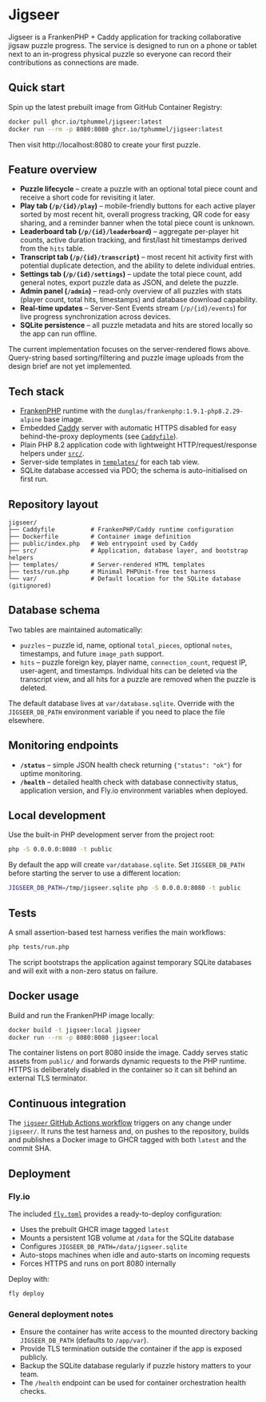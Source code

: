 # Jigseer

Jigseer is a FrankenPHP + Caddy application for tracking collaborative jigsaw puzzle progress. The service is designed to run on a phone or tablet next to an in-progress physical puzzle so everyone can record their contributions as connections are made.

## Quick start

Spin up the latest prebuilt image from GitHub Container Registry:

```bash
docker pull ghcr.io/tphummel/jigseer:latest
docker run --rm -p 8080:8080 ghcr.io/tphummel/jigseer:latest
```

Then visit http://localhost:8080 to create your first puzzle.

## Feature overview

- **Puzzle lifecycle** – create a puzzle with an optional total piece count and receive a short code for revisiting it later.
- **Play tab (`/p/{id}/play`)** – mobile-friendly buttons for each active player sorted by most recent hit, overall progress tracking, QR code for easy sharing, and a reminder banner when the total piece count is unknown.
- **Leaderboard tab (`/p/{id}/leaderboard`)** – aggregate per-player hit counts, active duration tracking, and first/last hit timestamps derived from the `hits` table.
- **Transcript tab (`/p/{id}/transcript`)** – most recent hit activity first with potential duplicate detection, and the ability to delete individual entries.
- **Settings tab (`/p/{id}/settings`)** – update the total piece count, add general notes, export puzzle data as JSON, and delete the puzzle.
- **Admin panel (`/admin`)** – read-only overview of all puzzles with stats (player count, total hits, timestamps) and database download capability.
- **Real-time updates** – Server-Sent Events stream (`/p/{id}/events`) for live progress synchronization across devices.
- **SQLite persistence** – all puzzle metadata and hits are stored locally so the app can run offline.

The current implementation focuses on the server-rendered flows above. Query-string based sorting/filtering and puzzle image uploads from the design brief are not yet implemented.

## Tech stack

- [FrankenPHP](https://frankenphp.dev/) runtime with the `dunglas/frankenphp:1.9.1-php8.2.29-alpine` base image.
- Embedded [Caddy](https://caddyserver.com/) server with automatic HTTPS disabled for easy behind-the-proxy deployments (see [`Caddyfile`](./Caddyfile)).
- Plain PHP 8.2 application code with lightweight HTTP/request/response helpers under [`src/`](./src).
- Server-side templates in [`templates/`](./templates) for each tab view.
- SQLite database accessed via PDO; the schema is auto-initialised on first run.

## Repository layout

```
jigseer/
├── Caddyfile          # FrankenPHP/Caddy runtime configuration
├── Dockerfile         # Container image definition
├── public/index.php   # Web entrypoint used by Caddy
├── src/               # Application, database layer, and bootstrap helpers
├── templates/         # Server-rendered HTML templates
├── tests/run.php      # Minimal PHPUnit-free test harness
└── var/               # Default location for the SQLite database (gitignored)
```

## Database schema

Two tables are maintained automatically:

- `puzzles` – puzzle id, name, optional `total_pieces`, optional `notes`, timestamps, and future `image_path` support.
- `hits` – puzzle foreign key, player name, `connection_count`, request IP, user-agent, and timestamps. Individual hits can be deleted via the transcript view, and all hits for a puzzle are removed when the puzzle is deleted.

The default database lives at `var/database.sqlite`. Override with the `JIGSEER_DB_PATH` environment variable if you need to place the file elsewhere.

## Monitoring endpoints

- **`/status`** – simple JSON health check returning `{"status": "ok"}` for uptime monitoring.
- **`/health`** – detailed health check with database connectivity status, application version, and Fly.io environment variables when deployed.

## Local development

Use the built-in PHP development server from the project root:

```bash
php -S 0.0.0.0:8080 -t public
```

By default the app will create `var/database.sqlite`. Set `JIGSEER_DB_PATH` before starting the server to use a different location:

```bash
JIGSEER_DB_PATH=/tmp/jigseer.sqlite php -S 0.0.0.0:8080 -t public
```

## Tests

A small assertion-based test harness verifies the main workflows:

```bash
php tests/run.php
```

The script bootstraps the application against temporary SQLite databases and will exit with a non-zero status on failure.

## Docker usage

Build and run the FrankenPHP image locally:

```bash
docker build -t jigseer:local jigseer
docker run --rm -p 8080:8080 jigseer:local
```

The container listens on port 8080 inside the image. Caddy serves static assets from `public/` and forwards dynamic requests to the PHP runtime. HTTPS is deliberately disabled in the container so it can sit behind an external TLS terminator.

## Continuous integration

The [`jigseer` GitHub Actions workflow](../.github/workflows/jigseer.yml) triggers on any change under `jigseer/`. It runs the test harness and, on pushes to the repository, builds and publishes a Docker image to GHCR tagged with both `latest` and the commit SHA.

## Deployment

### Fly.io

The included [`fly.toml`](./fly.toml) provides a ready-to-deploy configuration:

- Uses the prebuilt GHCR image tagged `latest`
- Mounts a persistent 1GB volume at `/data` for the SQLite database
- Configures `JIGSEER_DB_PATH=/data/jigseer.sqlite`
- Auto-stops machines when idle and auto-starts on incoming requests
- Forces HTTPS and runs on port 8080 internally

Deploy with:

```bash
fly deploy
```

### General deployment notes

- Ensure the container has write access to the mounted directory backing `JIGSEER_DB_PATH` (defaults to `/app/var`).
- Provide TLS termination outside the container if the app is exposed publicly.
- Backup the SQLite database regularly if puzzle history matters to your team.
- The `/health` endpoint can be used for container orchestration health checks.
